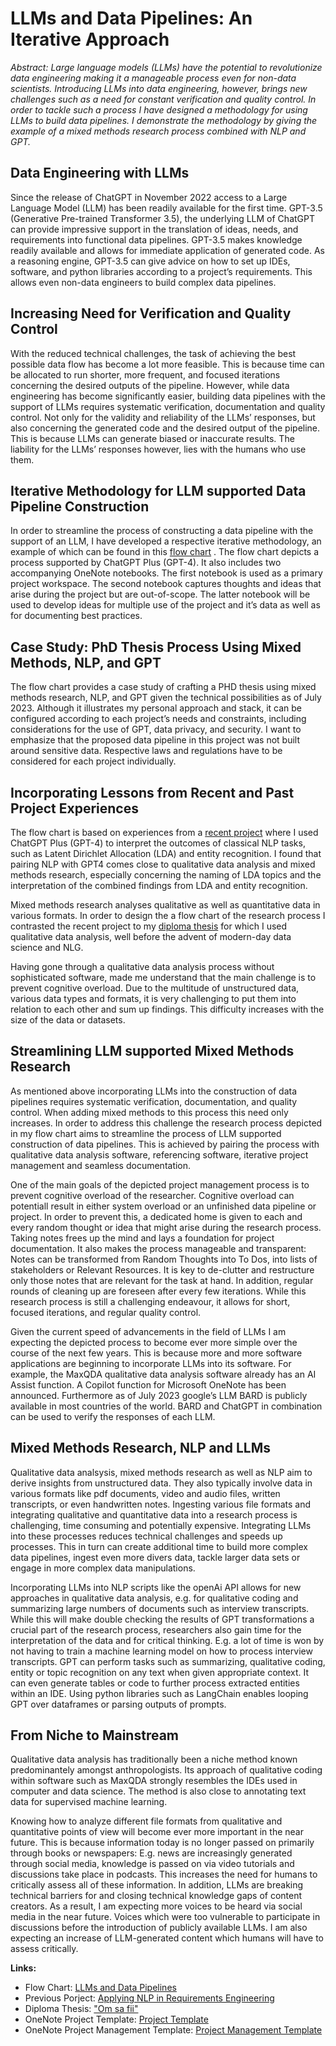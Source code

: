 # LLMs and Data Pipelines: An Iterative Approach

_Abstract: Large language models (LLMs) have the potential to revolutionize data engineering making it a manageable process even for non-data scientists. Introducing LLMs into data engineering, however, brings new challenges such as a need for constant verification and quality control. In order to tackle such a process I have designed a methodology for using LLMs to build data pipelines. I demonstrate the methodology by giving the example of a mixed methods research process combined with NLP and GPT._


## Data Engineering with LLMs 

Since the release of ChatGPT in November 2022 access to a Large Language Model (LLM) has been readily available for the first time. GPT-3.5 (Generative Pre-trained Transformer 3.5), the underlying LLM of ChatGPT can provide impressive support in the translation of ideas, needs, and requirements into functional data pipelines. GPT-3.5 makes knowledge readily available and allows for immediate application of generated code. As a reasoning engine, GPT-3.5 can give advice on how to set up IDEs, software, and python libraries according to a project’s requirements. This allows even non-data engineers to build complex data pipelines.  

## Increasing Need for Verification and Quality Control 

With the reduced technical challenges, the task of achieving the best possible data flow has become a lot more feasible. This is because time can be allocated to run shorter, more frequent, and focused iterations concerning the desired outputs of the pipeline. However, while data engineering has become significantly easier, building data pipelines with the support of LLMs requires systematic verification, documentation and quality control. Not only for the validity and reliability of the LLMs’ responses, but also concerning the generated code and the desired output of the pipeline. This is because LLMs can generate biased or inaccurate results. The liability for the LLMs’ responses however, lies with the humans who use them. 

## Iterative Methodology for LLM supported Data Pipeline Construction 

In order to streamline the process of constructing a data pipeline with the support of an LLM, I have developed a respective iterative methodology, an example of which can be found in this [flow chart](https://miro.com/app/board/uXjVM5oQRrU=/?share_link_id=552570215729) . The flow chart depicts a process supported by ChatGPT Plus (GPT-4). It also includes two accompanying OneNote notebooks. The first notebook is used as a primary project workspace. The second notebook captures thoughts and ideas that arise during the project but are out-of-scope. The latter notebook will be used to develop ideas for multiple use of the project and it’s data as well as for documenting best practices.  

## Case Study: PhD Thesis Process Using Mixed Methods, NLP, and GPT 

The flow chart provides a case study of crafting a PHD thesis using mixed methods research, NLP, and GPT given the technical possibilities as of July 2023. Although it illustrates my personal approach and stack, it can be configured according to each project’s needs and constraints, including considerations for the use of GPT, data privacy, and security. I want to emphasize that the proposed data pipeline in this project was not built around sensitive data. Respective laws and regulations have to be considered for each project individually.  

## Incorporating Lessons from Recent and Past Project Experiences 

The flow chart is based on experiences from a [recent project](https://github.com/tanwolf/NLP_Requirements-Engineering) where I used ChatGPT Plus (GPT-4) to interpret the outcomes of classical NLP tasks, such as Latent Dirichlet Allocation (LDA) and entity recognition. I found that pairing NLP with GPT4 comes close to qualitative data analysis and mixed methods research, especially concerning the naming of LDA topics and the interpretation of the combined findings from LDA and entity recognition.   

Mixed methods research analyses qualitative as well as quantitative data in various formats. In order to design the a flow chart of the research process I contrasted the recent project to my [diploma thesis](quadripolar_identity_model.pdf)  for which I used qualitative data analysis, well before the advent of modern-day data science and NLG.  

Having gone through a qualitative data analysis process without sophisticated software, made me understand that the main challenge is to prevent cognitive overload. Due to the multitude of unstructured data, various data types and formats, it is very challenging to put them into relation to each other and sum up findings. This difficulty increases with the size of the data or datasets.  

## Streamlining LLM supported Mixed Methods Research 

As mentioned above incorporating LLMs into the construction of data pipelines requires systematic verification, documentation, and quality control. When adding mixed methods to this process this need only increases. In order to address this challenge the research process depicted in my flow chart aims to streamline the process of LLM supported construction of data pipelines. This is achieved by pairing the process with qualitative data analysis software, referencing software, iterative project management and seamless documentation.  

One of the main goals of the depicted project management process is to prevent cognitive overload of the researcher. Cognitive overload can potentiall result in either system overload or an unfinished data pipeline or project. In order to prevent this, a dedicated home is given to each and every random thought or idea that might arise during the research process. Taking notes frees up the mind and lays a foundation for project documentation. It also makes the process manageable and transparent: Notes can be transformed from Random Thoughts into To Dos, into lists of stakeholders or Relevant Resources. It is key to de-clutter and restructure only those notes that are relevant for the task at hand. In addition, regular rounds of cleaning up are foreseen after every few iterations. While this research process is still a challenging endeavour, it allows for short, focused iterations, and regular quality control.  

Given the current speed of advancements in the field of LLMs I am expecting the depicted process to become ever more simple over the course of the next few years. This is because more and more software applications are beginning to incorporate LLMs into its software. For example, the MaxQDA qualitative data analysis software already has an AI Assist function. A Copilot function for Microsoft OneNote has been announced. Furthermore as of July 2023 google’s LLM BARD is publicly available in most countries of the world. BARD and ChatGPT in combination can be used to verify the responses of each LLM. 

## Mixed Methods Research, NLP and LLMs 

Qualitative data analsysis, mixed methods research as well as NLP aim to derive insights from unstructured data. They also typically involve data in various formats like pdf documents, video and audio files, written transcripts, or even handwritten notes. Ingesting various file formats and integrating qualitative and quantitative data into a research process is challenging, time consuming and potentially expensive. Integrating LLMs into these processes reduces technical challenges and speeds up processes. This in turn can create additional time to build more complex data pipelines, ingest even more divers data, tackle larger data sets or engage in more complex data manipulations.  

Incorporating LLMs into NLP scripts like the openAi API allows for new approaches in qualitative data analysis, e.g. for qualitative coding and summarizing large numbers of documents such as interview transcripts. While this will make double checking the results of GPT transformations a crucial part of the research process, researchers also gain time for the interpretation of the data and for critical thinking. E.g. a lot of time is won by not having to train a machine learning model on how to  process interview transcripts. GPT can perform tasks such as summarizing, qualitative coding, entity or topic recognition on any text when given appropriate context. It can even generate tables or code to further process extracted entities within an IDE. Using python libraries such as LangChain enables looping GPT over dataframes or parsing outputs of prompts.   

## From Niche to Mainstream

Qualitative data analysis has traditionally been a niche method known predominantely amongst anthropologists. Its approach of qualitative coding within software such as MaxQDA strongly resembles the IDEs used in computer and data science. The method is also close to annotating text data for supervised machine learning.  

Knowing how to analyze different file formats from qualitative and quantitative points of view will become ever more important in the near future. This is because information today is no longer passed on primarily through books or newspapers: E.g. news are increasingly generated through social media, knowledge is passed on via video tutorials and discussions take place in podcasts. This increases the need for humans to critically assess all of these information. In addition, LLMs are breaking technical barriers for and closing technical knowledge gaps of content creators. As a result, I am expecting more voices to be heard via social media in the near future. Voices which were too vulnerable to participate in discussions before the introduction of publicly available LLMs. I am also expecting an increase of LLM-generated content which humans will have to assess critically. 

**Links:**

* Flow Chart: [LLMs and Data Pipelines](https://miro.com/app/board/uXjVM5oQRrU=/?share_link_id=552570215729)
* Previous Porject: [Applying NLP in Requirements Engineering](https://github.com/tanwolf/NLP_Requirements-Engineering)
* Diploma Thesis: ["Om sa fii"]([https://1drv.ms/b/s!AsSD_ioRrpmai0sJQoGWyQRoxWCR?e=DNDUSY](https://1drv.ms/b/s!AsSD_ioRrpmai0sJQoGWyQRoxWCR?e=YsP6K0))
* OneNote Project Template: [Project Template](https://1drv.ms/o/s!AsSD_ioRrpmaizbbmHbAn16xLTOR?e=Y2dPks)
* OneNote Project Management Template: [ Project Management Template](https://1drv.ms/o/s!AsSD_ioRrpmaiyVo9dKR6ndVQ26N?e=fOYugo)
